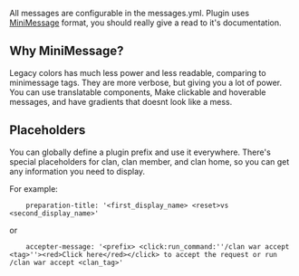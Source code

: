All messages are configurable in the messages.yml.
Plugin uses [MiniMessage](https://docs.adventure.kyori.net/minimessage/format.html) format, you should really give a read to it's documentation.

## Why MiniMessage?

Legacy colors has much less power and less readable, comparing to minimessage tags.
They are more verbose, but giving you a lot of power. You can use translatable components,
Make clickable and hoverable messages, and have gradients that doesnt look like a mess.

## Placeholders

You can globally define a plugin prefix and use it everywhere.
There's special placeholders for clan, clan member, and clan home, so you can get
any information you need to display.

For example:

        preparation-title: '<first_display_name> <reset>vs <second_display_name>'

or

        accepter-message: '<prefix> <click:run_command:''/clan war accept <tag>''><red>Click here</red></click> to accept the request or run /clan war accept <clan_tag>'





